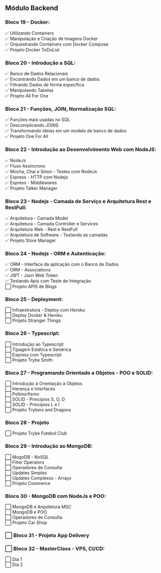 ## Módulo Backend

### Bloco 19 - Docker:
 ✅ Utilizando Containers <br>
 ✅ Manipulação e Criação de Imagens Docker <br>
 ✅ Orquestrando Containers com Docker Compose <br>
 ✅ Projeto Docker ToDoList <br>

### Bloco 20 - Introdução a SQL:
 ✅ Banco de Dados Relacionais <br>
 ✅ Encontrando Dados em um banco de dados <br>
 ✅ Filtrando Dados de forma específica <br>
 ✅ Manipulando Tabelas <br>
 ✅ Projeto All For One <br>

### Bloco 21 - Funções, JOIN, Normalização SQL:
 ✅ Funções mais usadas no SQL <br>
 ✅ Descomplicando JOINS <br>
 ✅ Transformando ideias em um modelo de banco de dados <br>
 ✅ Projeto One For All <br>

### Bloco 22 - Introdução ao Desenvolvimento Web com NodeJS:
 ✅ NodeJs <br>
 ✅ Fluxo Assíncrono <br>
 ✅ Mocha, Chai e Sinon - Testes com NodeJs <br>
 ✅ Express - HTTP com Nodejs <br>
 ✅ Express - Middlewares <br>
 ✅ Projeto Talker Manager <br>

### Bloco 23 - Nodejs - Camada de Serviço e Arquitetura Rest e RestFull:
 ✅ Arquitetura - Camada Model <br>
 ✅ Arquitetura - Camada Controller e Services <br>
 ✅ Arquitetura Web - Rest e RestFull <br>
 ✅ Arquitetura de Software - Testando as camadas <br>
 ✅ Projeto Store Manager <br>

### Bloco 24 - Nodejs - ORM e Autenticação:
 ✅ ORM - Interface da aplicação com o Banco de Dados <br>
 ✅ ORM - Associations <br>
 ✅ JWT - Json Web Token <br>
 ✅ Testando Apis com Teste de Integração <br>
 ⬜ Projeto APIS de Blogs <br>

### Bloco 25 - Deployment:
 ⬜ Infraestrutura - Deploy com Heroku <br>
 ⬜ Deploy Docker & Heroku  <br>
 ⬜ Projeto Stranger Things <br>

### Bloco 26 - Typescript:
 ⬜ Introdução ao Typescript <br>
 ⬜ Tipagem Estática e Genérica <br>
 ⬜ Express com Typescript <br>
 ⬜ Projeto Trybe Smith <br>

### Bloco 27 - Programando Orientado a Objetos - POO e SOLID:
 ⬜ Introdução à Orientação a Objetos <br>
 ⬜ Herança e Interfaces <br>
 ⬜ Polimorfismo <br>
 ⬜ SOLID - Princípios S, O, D <br>
 ⬜ SOLID - Princípios L e I <br>
 ⬜ Projeto Trybers and Dragons <br>

### Bloco 28 - Projeto
 ⬜ Projeto Trybe Futebol Club <br>

### Bloco 29 - Introdução ao MongoDB:
 ⬜ MogoDB - NoSQL <br>
 ⬜ Filter Operators <br>
 ⬜ Operadores de Consulta <br>
 ⬜ Updates Simples <br>
 ⬜ Updates Complexos - Arrays <br>
 ⬜ Projeto Commerce <br>

### Bloco 30 - MongoDB com NodeJs e POO:
 ⬜ MongoDB e Arquitetura MSC <br>
 ⬜ MongoDB e POO <br>
 ⬜ Operadores de Consulta <br>
 ⬜ Projeto Car Shop <br>

 ### ⬜ Bloco 31 - Projeto App Delivery 

 ### ⬜ Bloco 32 - MasterClass - VPS, CI/CD:
 ⬜ Dia 1 <br>
 ⬜ Dia 2 <br>

